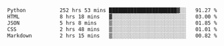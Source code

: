 <!--START_SECTION:waka-->

```txt
Python           252 hrs 53 mins ██████████████████████▓░░   91.27 %
HTML             8 hrs 18 mins   ▓░░░░░░░░░░░░░░░░░░░░░░░░   03.00 %
JSON             5 hrs 8 mins    ▒░░░░░░░░░░░░░░░░░░░░░░░░   01.85 %
CSS              2 hrs 48 mins   ▒░░░░░░░░░░░░░░░░░░░░░░░░   01.01 %
Markdown         2 hrs 15 mins   ▒░░░░░░░░░░░░░░░░░░░░░░░░   00.82 %
```

<!--END_SECTION:waka-->
